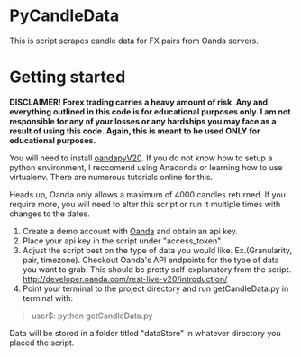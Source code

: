 # PyCandleData
This is script scrapes candle data for FX pairs from Oanda servers.

# Getting started
<b>DISCLAIMER! Forex trading carries a heavy amount of risk. Any and everything outlined in this code is for educational purposes only. I am not responsible for any of your losses or any hardships you may face as a result of using this code. Again, this is meant to be used ONLY for educational purposes.</b>

You will need to install <a href="https://github.com/hootnot/oanda-api-v20">oandapyV20</a>.
If you do not know how to setup a python environment, I reccomend using Anaconda or learning how to use virtualenv. There are numerous tutorials online for this.

Heads up, Oanda only allows a maximum of 4000 candles returned. If you require more, you will need to alter this script or run it multiple times with changes to the dates. 


1. Create a demo account with <a href="https://oanda.com">Oanda</a> and obtain an api key.
2. Place your api key in the script under "access_token".
3. Adjust the script best on the type of data you would like. Ex.(Granularity, pair, timezone). Checkout Oanda's API endpoints for the type of data you want to grab. This should be pretty self-explanatory from the script. http://developer.oanda.com/rest-live-v20/introduction/
3. Point your terminal to the project directory and run getCandleData.py in terminal with:

> user$: python getCandleData.py

Data will be stored in a folder titled "dataStore" in whatever directory you placed the script.

